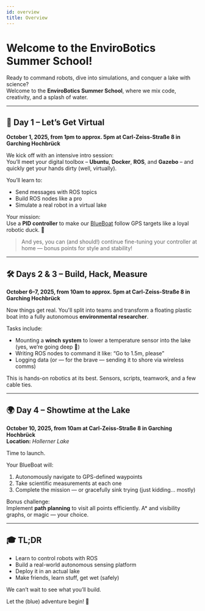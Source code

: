 ```yaml
---
id: overview
title: Overview
---
```


# Welcome to the EnviroBotics Summer School!

Ready to command robots, dive into simulations, and conquer a lake with science?  
Welcome to the **EnviroBotics Summer School**, where we mix code, creativity, and a splash of water.

---

## 📅 Day 1 – Let’s Get Virtual  
**October 1, 2025, from 1pm to approx. 5pm at Carl-Zeiss-Straße 8 in Garching Hochbrück**

We kick off with an intensive intro session:  
You’ll meet your digital toolbox – **Ubuntu**, **Docker**, **ROS**, and **Gazebo** – and quickly get your hands dirty (well, virtually).

You’ll learn to:

- Send messages with ROS topics  
- Build ROS nodes like a pro  
- Simulate a real robot in a virtual lake

Your mission:  
Use a **PID controller** to make our [BlueBoat](https://bluerobotics.com/store/vehicles/blueboat/) follow GPS targets like a loyal robotic duck. 🦆

> And yes, you can (and should!) continue fine-tuning your controller at home — bonus points for style and stability!

---

## 🛠 Days 2 & 3 – Build, Hack, Measure  
**October 6–7, 2025, from 10am to approx. 5pm at Carl-Zeiss-Straße 8 in Garching Hochbrück**

Now things get real. You'll split into teams and transform a floating plastic boat into a fully autonomous **environmental researcher**.

Tasks include:

- Mounting a **winch system** to lower a temperature sensor into the lake (yes, we’re going deep 🌊)
- Writing ROS nodes to command it like: “Go to 1.5m, please”
- Logging data (or — for the brave — sending it to shore via wireless comms)

This is hands-on robotics at its best. Sensors, scripts, teamwork, and a few cable ties.

---

## 🌍 Day 4 – Showtime at the Lake  
**October 10, 2025, from 10am at Carl-Zeiss-Straße 8 in Garching Hochbrück**  
**Location:** *Hollerner Lake*

Time to launch.

Your BlueBoat will:

1. Autonomously navigate to GPS-defined waypoints  
2. Take scientific measurements at each one  
3. Complete the mission — or gracefully sink trying (just kidding... mostly)

Bonus challenge:  
Implement **path planning** to visit all points efficiently. A\* and visibility graphs, or magic — your choice.

---

## 🎓 TL;DR

- Learn to control robots with ROS  
- Build a real-world autonomous sensing platform  
- Deploy it in an actual lake  
- Make friends, learn stuff, get wet (safely)

We can’t wait to see what you’ll build.

Let the (blue) adventure begin! 🚤
